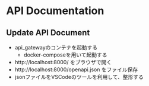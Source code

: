 # API Documentation

## Update API Document

* api_gatewayのコンテナを起動する
  * docker-composeを用いて起動する
* http://localhost:8000/ をブラウザで開く
* http://localhost:8000/openapi.json をファイル保存
* jsonファイルをVSCodeのツールを利用して、整形する
